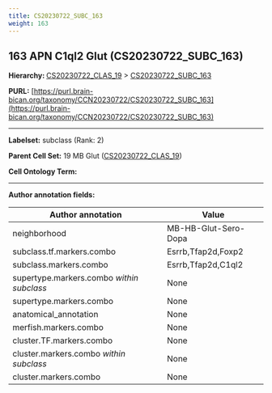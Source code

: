 ```yaml
---
title: CS20230722_SUBC_163
weight: 163
---
```

## 163 APN C1ql2 Glut (CS20230722_SUBC_163)
<b>Hierarchy: </b>
[CS20230722_CLAS_19](../CS20230722_CLAS_19) >
[CS20230722_SUBC_163](../CS20230722_SUBC_163)

**PURL:** [https://purl.brain-bican.org/taxonomy/CCN20230722/CS20230722_SUBC_163](https://purl.brain-bican.org/taxonomy/CCN20230722/CS20230722_SUBC_163)

---


**Labelset:** subclass (Rank: 2)

**Parent Cell Set:** 19 MB Glut ([CS20230722_CLAS_19](../CS20230722_CLAS_19))



**Cell Ontology Term:** 

[MARKER GENES.]: #


---

[TRANSFERRED ANNOTATIONS.]: #


[AUTHOR ANNOTATION FIELDS.]: #


**Author annotation fields:**

| Author annotation | Value |
|-------------------|-------|
|neighborhood|MB-HB-Glut-Sero-Dopa|
|subclass.tf.markers.combo|Esrrb,Tfap2d,Foxp2|
|subclass.markers.combo|Esrrb,Tfap2d,C1ql2|
|supertype.markers.combo _within subclass_|None|
|supertype.markers.combo|None|
|anatomical_annotation|None|
|merfish.markers.combo|None|
|cluster.TF.markers.combo|None|
|cluster.markers.combo _within subclass_|None|
|cluster.markers.combo|None|
